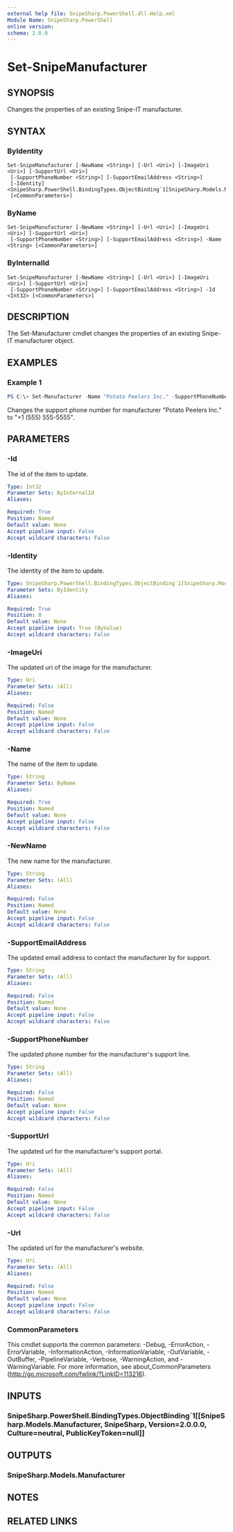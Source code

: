 ```yaml
---
external help file: SnipeSharp.PowerShell.dll-Help.xml
Module Name: SnipeSharp.PowerShell
online version:
schema: 2.0.0
---
```


# Set-SnipeManufacturer

## SYNOPSIS
Changes the properties of an existing Snipe-IT manufacturer.

## SYNTAX

### ByIdentity
```
Set-SnipeManufacturer [-NewName <String>] [-Url <Uri>] [-ImageUri <Uri>] [-SupportUrl <Uri>]
 [-SupportPhoneNumber <String>] [-SupportEmailAddress <String>]
 [-Identity] <SnipeSharp.PowerShell.BindingTypes.ObjectBinding`1[SnipeSharp.Models.Manufacturer]>
 [<CommonParameters>]
```

### ByName
```
Set-SnipeManufacturer [-NewName <String>] [-Url <Uri>] [-ImageUri <Uri>] [-SupportUrl <Uri>]
 [-SupportPhoneNumber <String>] [-SupportEmailAddress <String>] -Name <String> [<CommonParameters>]
```

### ByInternalId
```
Set-SnipeManufacturer [-NewName <String>] [-Url <Uri>] [-ImageUri <Uri>] [-SupportUrl <Uri>]
 [-SupportPhoneNumber <String>] [-SupportEmailAddress <String>] -Id <Int32> [<CommonParameters>]
```

## DESCRIPTION
The Set-Manufacturer cmdlet changes the properties of an existing Snipe-IT manufacturer object.

## EXAMPLES

### Example 1
```powershell
PS C:\> Set-Manufacturer -Name "Potato Peelers Inc." -SupportPhoneNumber '+1 (555) 555-5555'
```

Changes the support phone number for manufacturer "Potato Peelers Inc." to "+1 (555) 555-5555".

## PARAMETERS

### -Id
The id of the item to update.

```yaml
Type: Int32
Parameter Sets: ByInternalId
Aliases:

Required: True
Position: Named
Default value: None
Accept pipeline input: False
Accept wildcard characters: False
```

### -Identity
The identity of the item to update.

```yaml
Type: SnipeSharp.PowerShell.BindingTypes.ObjectBinding`1[SnipeSharp.Models.Manufacturer]
Parameter Sets: ByIdentity
Aliases:

Required: True
Position: 0
Default value: None
Accept pipeline input: True (ByValue)
Accept wildcard characters: False
```

### -ImageUri
The updated uri of the image for the manufacturer.

```yaml
Type: Uri
Parameter Sets: (All)
Aliases:

Required: False
Position: Named
Default value: None
Accept pipeline input: False
Accept wildcard characters: False
```

### -Name
The name of the item to update.

```yaml
Type: String
Parameter Sets: ByName
Aliases:

Required: True
Position: Named
Default value: None
Accept pipeline input: False
Accept wildcard characters: False
```

### -NewName
The new name for the manufacturer.

```yaml
Type: String
Parameter Sets: (All)
Aliases:

Required: False
Position: Named
Default value: None
Accept pipeline input: False
Accept wildcard characters: False
```

### -SupportEmailAddress
The updated email address to contact the manufacturer by for support.

```yaml
Type: String
Parameter Sets: (All)
Aliases:

Required: False
Position: Named
Default value: None
Accept pipeline input: False
Accept wildcard characters: False
```

### -SupportPhoneNumber
The updated phone number for the manufacturer's support line.

```yaml
Type: String
Parameter Sets: (All)
Aliases:

Required: False
Position: Named
Default value: None
Accept pipeline input: False
Accept wildcard characters: False
```

### -SupportUrl
The updated url for the manufacturer's support portal.

```yaml
Type: Uri
Parameter Sets: (All)
Aliases:

Required: False
Position: Named
Default value: None
Accept pipeline input: False
Accept wildcard characters: False
```

### -Url
The updated url for the manufacturer's website.

```yaml
Type: Uri
Parameter Sets: (All)
Aliases:

Required: False
Position: Named
Default value: None
Accept pipeline input: False
Accept wildcard characters: False
```

### CommonParameters
This cmdlet supports the common parameters: -Debug, -ErrorAction, -ErrorVariable, -InformationAction, -InformationVariable, -OutVariable, -OutBuffer, -PipelineVariable, -Verbose, -WarningAction, and -WarningVariable. For more information, see about_CommonParameters (http://go.microsoft.com/fwlink/?LinkID=113216).

## INPUTS

### SnipeSharp.PowerShell.BindingTypes.ObjectBinding`1[[SnipeSharp.Models.Manufacturer, SnipeSharp, Version=2.0.0.0, Culture=neutral, PublicKeyToken=null]]

## OUTPUTS

### SnipeSharp.Models.Manufacturer

## NOTES

## RELATED LINKS
